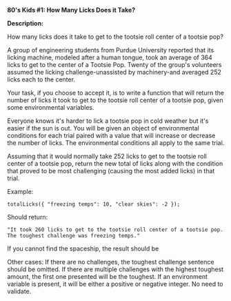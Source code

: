 <b>80's Kids #1: How Many Licks Does it Take?</b>

<b>Description:</b>

How many licks does it take to get to the tootsie roll center of a tootsie pop?

A group of engineering students from Purdue University reported that its licking machine, modeled after a human tongue, took an average of 364 licks to get to the center of a Tootsie Pop. Twenty of the group's volunteers assumed the licking challenge-unassisted by machinery-and averaged 252 licks each to the center.

Your task, if you choose to accept it, is to write a function that will return the number of licks it took to get to the tootsie roll center of a tootsie pop, given some environmental variables.

Everyone knows it's harder to lick a tootsie pop in cold weather but it's easier if the sun is out. You will be given an object of environmental conditions for each trial paired with a value that will increase or decrease the number of licks. The environmental conditions all apply to the same trial.

Assuming that it would normally take 252 licks to get to the tootsie roll center of a tootsie pop, return the new total of licks along with the condition that proved to be most challenging (causing the most added licks) in that trial.

Example:

<pre><code>totalLicks({ "freezing temps": 10, "clear skies": -2 });</code></pre>

Should return:

<pre><code>"It took 260 licks to get to the tootsie roll center of a tootsie pop. The toughest challenge was freezing temps."</code></pre>

 If you cannot find the spaceship, the result should be

Other cases: If there are no challenges, the toughest challenge sentence should be omitted. If there are multiple challenges with the highest toughest amount, the first one presented will be the toughest. If an environment variable is present, it will be either a positive or negative integer. No need to validate.